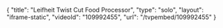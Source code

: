 {
    "title": "Leifheit Twist Cut Food Processor",
    "type": "solo",
    "layout": "iframe-static",
    "videoId": "109992455",
    "url": "\/tvpembed\/109992455"
}